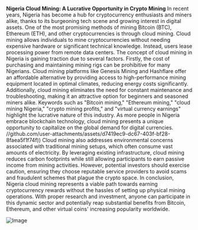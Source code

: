 **Nigeria Cloud Mining: A Lucrative Opportunity in Crypto Mining**
In recent years, Nigeria has become a hub for cryptocurrency enthusiasts and miners alike, thanks to its burgeoning tech scene and growing interest in digital assets. One of the most promising methods of mining Bitcoin (BTC), Ethereum (ETH), and other cryptocurrencies is through cloud mining. Cloud mining allows individuals to mine cryptocurrencies without needing expensive hardware or significant technical knowledge. Instead, users lease processing power from remote data centers.
The concept of cloud mining in Nigeria is gaining traction due to several factors. Firstly, the cost of purchasing and maintaining mining rigs can be prohibitive for many Nigerians. Cloud mining platforms like Genesis Mining and Hashflare offer an affordable alternative by providing access to high-performance mining equipment located in optimal climates, reducing energy costs significantly. Additionally, cloud mining eliminates the need for constant maintenance and troubleshooting, making it an attractive option for beginners and seasoned miners alike.
Keywords such as "Bitcoin mining," "Ethereum mining," "cloud mining Nigeria," "crypto mining profits," and "virtual currency earnings" highlight the lucrative nature of this industry. As more people in Nigeria embrace blockchain technology, cloud mining presents a unique opportunity to capitalize on the global demand for digital currencies.
 //github.com/user-attachments/assets/d7419ec9-dc67-403f-bf28-8faea5f1f74f))
Cloud mining also addresses environmental concerns associated with traditional mining setups, which often consume vast amounts of electricity. By leveraging existing infrastructure, cloud mining reduces carbon footprints while still allowing participants to earn passive income from mining activities. However, potential investors should exercise caution, ensuring they choose reputable service providers to avoid scams and fraudulent schemes that plague the crypto space.
In conclusion, Nigeria cloud mining represents a viable path towards earning cryptocurrency rewards without the hassles of setting up physical mining operations. With proper research and investment, anyone can participate in this dynamic sector and potentially reap substantial benefits from Bitcoin, Ethereum, and other virtual coins' increasing popularity worldwide.


![Image](https://github.com/user-attachments/assets/d7419ec9-dc67-403f-bf28-8faea5f1f74f)